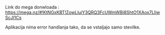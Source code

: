 Link do mega donwloada : https://mega.nz/#!KtNGxKBT!ZowLluiY3QRQ3FcUWmWBi8ShtO1XAox7LIiwScJI1Cs

Aplikacija nima error handlanja tako, da se vstaljajo samo stevilke.

